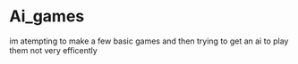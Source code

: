 # Ai_games
 
im atempting to make a few basic games and then trying to get an ai to play them not very efficently 
